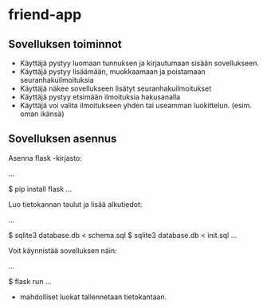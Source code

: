 # friend-app

## Sovelluksen toiminnot

* Käyttäjä pystyy luomaan tunnuksen ja kirjautumaan sisään sovellukseen.
* Käyttäjä pystyy lisäämään, muokkaamaan ja poistamaan seuranhakuilmoituksia
* Käyttäjä näkee sovellukseen lisätyt seuranhakuilmoitukset
* Käyttäjä pystyy etsimään ilmoituksia hakusanalla
* Käyttäjä voi valita ilmoitukseen yhden tai useamman luokittelun. (esim. oman ikänsä)

## Sovelluksen asennus

Asenna flask -kirjasto:

...

$ pip install flask 
...

Luo tietokannan taulut ja lisää alkutiedot:

...

$ sqlite3 database.db < schema.sql
$ sqlite3 database.db < init.sql
...

Voit käynnistää sovelluksen näin:

...

$ flask run
...

- mahdolliset luokat tallennetaan tietokantaan.

